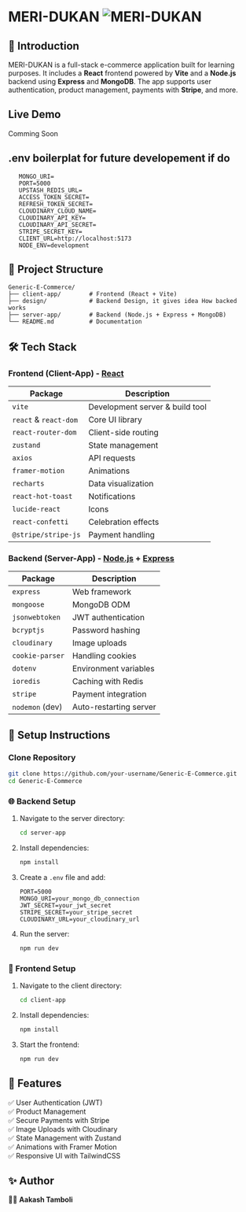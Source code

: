 # MERI-DUKAN ![MERI-DUKAN](https://img.shields.io/badge/E--Commerce-Online-blue.svg)

## 🚀 Introduction

MERI-DUKAN is a full-stack e-commerce application built for learning purposes. It includes a **React** frontend powered by **Vite** and a **Node.js** backend using **Express** and **MongoDB**. The app supports user authentication, product management, payments with **Stripe**, and more.

## Live Demo

Comming Soon

## .env boilerplat for future developement if do

```
   MONGO_URI=
   PORT=5000
   UPSTASH_REDIS_URL=
   ACCESS_TOKEN_SECRET=
   REFRESH_TOKEN_SECRET=
   CLOUDINARY_CLOUD_NAME=
   CLOUDINARY_API_KEY=
   CLOUDINARY_API_SECRET=
   STRIPE_SECRET_KEY=
   CLIENT_URL=http://localhost:5173
   NODE_ENV=development
```

## 📂 Project Structure

```
Generic-E-Commerce/
├── client-app/        # Frontend (React + Vite)
├── design/            # Backend Design, it gives idea How backed works
├── server-app/        # Backend (Node.js + Express + MongoDB)
└── README.md          # Documentation
```

## 🛠️ Tech Stack

### Frontend (Client-App) - [React](https://reactjs.org/)

| Package               | Description                     |
| --------------------- | ------------------------------- |
| `vite`                | Development server & build tool |
| `react` & `react-dom` | Core UI library                 |
| `react-router-dom`    | Client-side routing             |
| `zustand`             | State management                |
| `axios`               | API requests                    |
| `framer-motion`       | Animations                      |
| `recharts`            | Data visualization              |
| `react-hot-toast`     | Notifications                   |
| `lucide-react`        | Icons                           |
| `react-confetti`      | Celebration effects             |
| `@stripe/stripe-js`   | Payment handling                |

### Backend (Server-App) - [Node.js](https://nodejs.org/) + [Express](https://expressjs.com/)

| Package         | Description            |
| --------------- | ---------------------- |
| `express`       | Web framework          |
| `mongoose`      | MongoDB ODM            |
| `jsonwebtoken`  | JWT authentication     |
| `bcryptjs`      | Password hashing       |
| `cloudinary`    | Image uploads          |
| `cookie-parser` | Handling cookies       |
| `dotenv`        | Environment variables  |
| `ioredis`       | Caching with Redis     |
| `stripe`        | Payment integration    |
| `nodemon` (dev) | Auto-restarting server |

## 🚀 Setup Instructions

### Clone Repository

```sh
git clone https://github.com/your-username/Generic-E-Commerce.git
cd Generic-E-Commerce
```

### 🌐 Backend Setup

1. Navigate to the server directory:
   ```sh
   cd server-app
   ```
2. Install dependencies:
   ```sh
   npm install
   ```
3. Create a `.env` file and add:
   ```env
   PORT=5000
   MONGO_URI=your_mongo_db_connection
   JWT_SECRET=your_jwt_secret
   STRIPE_SECRET=your_stripe_secret
   CLOUDINARY_URL=your_cloudinary_url
   ```
4. Run the server:
   ```sh
   npm run dev
   ```

### 🎨 Frontend Setup

1. Navigate to the client directory:
   ```sh
   cd client-app
   ```
2. Install dependencies:
   ```sh
   npm install
   ```
3. Start the frontend:
   ```sh
   npm run dev
   ```

## 🎯 Features

✅ User Authentication (JWT)  
✅ Product Management  
✅ Secure Payments with Stripe  
✅ Image Uploads with Cloudinary  
✅ State Management with Zustand  
✅ Animations with Framer Motion  
✅ Responsive UI with TailwindCSS

## ✨ Author

👨‍💻 **Aakash Tamboli**
